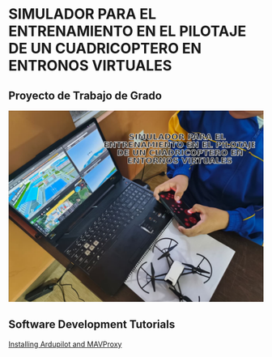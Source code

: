 # SIMULADOR PARA EL ENTRENAMIENTO EN EL PILOTAJE DE UN CUADRICOPTERO EN ENTRONOS VIRTUALES
## Proyecto de Trabajo de Grado
![emi](config/INTRO.png)
## Software Development Tutorials
[Installing Ardupilot and MAVProxy](Install/ArduPillot-20.04.md)

